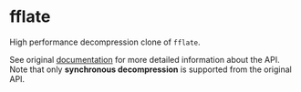 # fflate
High performance decompression clone of `fflate`.


See original [documentation](https://github.com/101arrowz/fflate/blob/master/docs/README.md) for more detailed information about the API.
Note that only **synchronous decompression** is supported from the original API.
